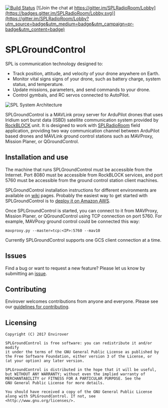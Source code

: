 [![Build Status](https://travis-ci.org/envirover/SPLGroundControl.svg?branch=master)](https://travis-ci.org/envirover/SPLGroundControl)
[![Join the chat at https://gitter.im/SPLRadioRoom/Lobby](https://badges.gitter.im/SPLRadioRoom/Lobby.svg)](https://gitter.im/SPLRadioRoom/Lobby?utm_source=badge&utm_medium=badge&utm_campaign=pr-badge&utm_content=badge)

# SPLGroundControl

SPL is communication technology designed to:
* Track position, attitude, and velocity of your drone anywhere on Earth.
* Monitor vital signs signs of your drone, such as battery charge, system status, and temperature.
* Update missions, parameters, and send commands to your drone.</li>
* Control gymbals, and RC servos connected to AutoPilot.

![SPL System Architecture](https://s3-us-west-2.amazonaws.com/envirover/images/Satellite+Proxy+Link+(SPL).jpg)

SPLGroundControl is a MAVLink proxy server for ArduPilot drones that uses Iridium sort burst data (ISBD) satellite communication system provided by [RockBLOCK](http://www.rock7mobile.com/products-rockblock) unit. It is designed to work with [SPLRadioRoom](https://github.com/envirover/SPLRadioRoom) field application, providing two way communication channel between ArduPilot based drones and MAVLink ground control stations such as MAVProxy, Mission Planer, or QGroundControl.

## Installation and use

The machine that runs SPLGroundControl must be accessible from the Internet. Port 8080 must be accessible from RockBLOCK services, and port 5760 must be accessible from the ground control station client machines.

SPLGroundControl installation instructions for different environments are available on [wiki](https://github.com/envirover/SPLGroundControl/wiki) pages. Probably the easiest way to get started with SPLGroundControl is to [deploy it on Amazon AWS](https://github.com/envirover/SPLGroundControl/wiki/SPLGroundControl-Installation-on-Amazon-AWS).

Once SPLGroundControl is started, you can connect to it from MAVProxy, Mission Planer, or QGroundControl using TCP connection on port 5760. For example, MAVPoxy ground control could be connected this way: 

``mavproxy.py --master=tcp:<IP>:5760 --mav10``

Currently SPLGroundControl supports one GCS client connection at a time.

## Issues

Find a bug or want to request a new feature?  Please let us know by submitting an [issue](https://github.com/envirover/SPLGroundControl/issues).

## Contributing

Envirover welcomes contributions from anyone and everyone. Please see our [guidelines for contributing](https://github.com/envirover/SPLGroundControl/blob/master/CONTRIBUTING.md).

Licensing
---------
```
Copyright (C) 2017 Envirover

SPLGroundControl is free software: you can redistribute it and/or modify
it under the terms of the GNU General Public License as published by
the Free Software Foundation, either version 3 of the License, or
(at your option) any later version.

SPLGroundControl is distributed in the hope that it will be useful,
but WITHOUT ANY WARRANTY; without even the implied warranty of
MERCHANTABILITY or FITNESS FOR A PARTICULAR PURPOSE. See the
GNU General Public License for more details.

You should have received a copy of the GNU General Public License
along with SPLGroundControl. If not, see <http://www.gnu.org/licenses/>.
```
